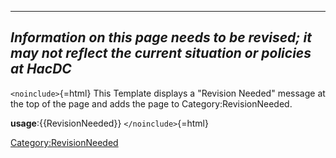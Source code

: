   -------------------------------------------------------------------------------------------------------------------
  ***Information on this page needs to be revised; it may not reflect the current situation or policies at HacDC***
  -------------------------------------------------------------------------------------------------------------------

`<noinclude>`{=html} This Template displays a "Revision Needed" message
at the top of the page and adds the page to Category:RevisionNeeded.

**usage**:{{RevisionNeeded}} `</noinclude>`{=html}

[Category:RevisionNeeded](Category:RevisionNeeded)
